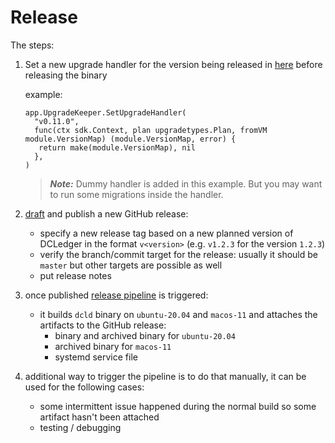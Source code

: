 # Release

The steps:

1. Set a new upgrade handler for the version being released in [here](https://github.com/zigbee-alliance/distributed-compliance-ledger/blob/2ea0715e47bc911c21e0f74431a87ce68bbd5043/app/app.go#L589) before releasing the binary

   example:

   ```golang
   app.UpgradeKeeper.SetUpgradeHandler(
     "v0.11.0",
     func(ctx sdk.Context, plan upgradetypes.Plan, fromVM module.VersionMap) (module.VersionMap, error) {
      return make(module.VersionMap), nil
     },
   )
   ```

   > **_Note:_** Dummy handler is added in this example. But you may want to run some migrations inside the handler.

2. [draft](https://github.com/zigbee-alliance/distributed-compliance-ledger/releases/new) and publish a new GitHub release:
    * specify a new release tag based on a new planned version of DCLedger in the format `v<version>` (e.g. `v1.2.3` for the version `1.2.3`)
    * verify the branch/commit target for the release: usually it should be `master` but other targets are possible as well
    * put release notes
3. once published [release pipeline](https://github.com/zigbee-alliance/distributed-compliance-ledger/actions/workflows/release.yml) is triggered:
    * it builds `dcld` binary on `ubuntu-20.04` and `macos-11` and attaches the artifacts to the GitHub release:
        * binary and archived binary for `ubuntu-20.04`
        * archived binary for `macos-11`
        * systemd service file
4. additional way to trigger the pipeline is to do that manually, it can be used for the following cases:
    * some intermittent issue happened during the normal build so some artifact hasn't been attached
    * testing / debugging
